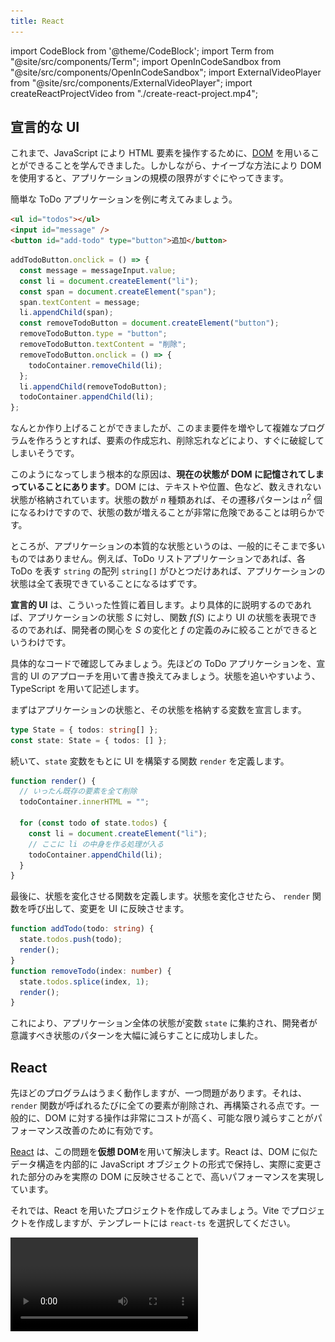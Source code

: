 ```yaml
---
title: React
---
```

import CodeBlock from '@theme/CodeBlock';
import Term from "@site/src/components/Term";
import OpenInCodeSandbox from "@site/src/components/OpenInCodeSandbox";
import ExternalVideoPlayer from "@site/src/components/ExternalVideoPlayer";
import createReactProjectVideo from "./create-react-project.mp4";

## 宣言的な UI

これまで、JavaScript により HTML 要素を操作するために、[DOM](../../1-trial-session/11-dom/index.md) を用いることができることを学んできました。しかしながら、ナイーブな方法により DOM を使用すると、アプリケーションの規模の限界がすぐにやってきます。

簡単な ToDo アプリケーションを例に考えてみましょう。

```html
<ul id="todos"></ul>
<input id="message" />
<button id="add-todo" type="button">追加</button>
```

```js
addTodoButton.onclick = () => {
  const message = messageInput.value;
  const li = document.createElement("li");
  const span = document.createElement("span");
  span.textContent = message;
  li.appendChild(span);
  const removeTodoButton = document.createElement("button");
  removeTodoButton.type = "button";
  removeTodoButton.textContent = "削除";
  removeTodoButton.onclick = () => {
    todoContainer.removeChild(li);
  };
  li.appendChild(removeTodoButton);
  todoContainer.appendChild(li);
};
```

<OpenInCodeSandbox path="/docs/4-advanced/05-react/_samples/todo-dom" />

なんとか作り上げることができましたが、このまま要件を増やして複雑なプログラムを作ろうとすれば、要素の作成忘れ、削除忘れなどにより、すぐに破綻してしまいそうです。

このようになってしまう根本的な原因は、**現在の状態が DOM に記憶されてしまっていることにあります**。DOM には、テキストや位置、色など、数えきれない状態が格納されています。状態の数が $n$ 種類あれば、その遷移パターンは $n^2$ 個になるわけですので、状態の数が増えることが非常に危険であることは明らかです。

ところが、アプリケーションの本質的な状態というのは、一般的にそこまで多いものではありません。例えば、ToDo リストアプリケーションであれば、各 ToDo を表す `string` の配列 `string[]` がひとつだけあれば、アプリケーションの状態は全て表現できていることになるはずです。

**宣言的 UI** は、こういった性質に着目します。より具体的に説明するのであれば、アプリケーションの状態 $S$ に対し、関数 $f(S)$ により UI の状態を表現できるのであれば、開発者の関心を $S$ の変化と $f$ の定義のみに絞ることができるというわけです。

具体的なコードで確認してみましょう。先ほどの ToDo アプリケーションを、宣言的 UI のアプローチを用いて書き換えてみましょう。状態を追いやすいよう、TypeScript を用いて記述します。

まずはアプリケーションの状態と、その状態を格納する変数を宣言します。

```typescript
type State = { todos: string[] };
const state: State = { todos: [] };
```

続いて、`state` 変数をもとに UI を構築する関数 `render` を定義します。

```typescript
function render() {
  // いったん既存の要素を全て削除
  todoContainer.innerHTML = "";

  for (const todo of state.todos) {
    const li = document.createElement("li");
    // ここに li の中身を作る処理が入る
    todoContainer.appendChild(li);
  }
}
```

最後に、状態を変化させる関数を定義します。状態を変化させたら、 `render` 関数を呼び出して、変更を UI に反映させます。

```typescript
function addTodo(todo: string) {
  state.todos.push(todo);
  render();
}
function removeTodo(index: number) {
  state.todos.splice(index, 1);
  render();
}
```

<OpenInCodeSandbox path="/docs/4-advanced/05-react/_samples/todo-declarative" />

これにより、アプリケーション全体の状態が変数 `state` に集約され、開発者が意識すべき状態のパターンを大幅に減らすことに成功しました。

## React

先ほどのプログラムはうまく動作しますが、一つ問題があります。それは、`render` 関数が呼ばれるたびに全ての要素が削除され、再構築される点です。一般的に、DOM に対する操作は非常にコストが高く、可能な限り減らすことがパフォーマンス改善のために有効です。

[React](https://ja.reactjs.org/) は、この問題を**仮想 DOM**を用いて解決します。React は、DOM に似たデータ構造を内部的に JavaScript オブジェクトの形式で保持し、実際に変更された部分のみを実際の DOM に反映させることで、高いパフォーマンスを実現しています。

それでは、React を用いたプロジェクトを作成してみましょう。Vite でプロジェクトを作成しますが、テンプレートには `react-ts` を選択してください。

<video src={createReactProjectVideo} controls />

:::tip React の使用に最低限必要なパッケージ
React を新規プロジェクトではなく、既存のウェブプロジェクトで用いる場合には、[`react` パッケージ](https://www.npmjs.com/package/react)と、[`react-dom` パッケージ](https://www.npmjs.com/package/react-dom)が必要です。

また、React 本体は TypeScript に対応していないので、TypeScript プロジェクトで React を用いるためには `@types` パッケージを加えてインストールする必要があります。

```json title="package.json (抜粋)"
{
  "dependencies": {
    "react": "^18.0.0",
    "react-dom": "^18.0.0"
  },
  "devDependencies": {
    "@types/react": "^18.0.0",
    "@types/react-dom": "^18.0.0"
  }
}
```

:::

## <Term type="jsx">JSX</Term>

React を使用するプロジェクトでは、通常 <Term type="jsx" strong>JSX</Term> と呼ばれる、JavaScript の拡張構文も用いられます。拡張子は `.jsx` で、TypeScript とともに用いるためには `.tsx` となります。Vite のテンプレートからプロジェクトを作成した場合には、`main.tsx` と `App.tsx` が作成されるはずです。

`main.tsx` は HTML から直接実行されるファイルで、`id` 属性に `root` を持つ要素の中を React により管理する旨を示していますままた、このファイルから `App.tsx` で定義された関数 `App` が読み込まれています。詳細は重要ではないのでここでは扱いません。

```tsx title="main.tsx"
ReactDOM.createRoot(document.getElementById("root")!).render(
  <React.StrictMode>
    <App />
  </React.StrictMode>
);
```

:::tip Non-null assertion operator
`document.getElementById("root")` の直後に続く `!` 記号は、TypeScript の non-null assertion operator です。`document.getElementById` 関数は、要素が見つからなかった場合に `null` を返すため、戻り値は `HTMLElement | null` 型と定義されています。`null` である可能ががないことをプログラマが保証することを TypeScript に伝える記号が `!` です。なお、``tsconfig.json` の設定によってはこのエラーは表示されません。

```typescript
document.getElementById("root").textContent; // Object is possibly 'null'.
document.getElementById("root")!.textContent; // OK
```

:::

それでは、`App.tsx` を書き換えながら、React の動作を確認していきましょう。まずは、`App.tsx` を次のように修正します。

```tsx title="App.tsx"
export default function App() {
  return <div>Hello React</div>;
}
```

<OpenInCodeSandbox path="/docs/4-advanced/05-react/_samples/react-hello-world" />

このプログラムを実行すると、`div` 要素が生成され、その中に `Hello React` が表示されます。3 行目の `<div>Hello React</div>` が見慣れない文法ですね。

JSX では、`<div>` のように、**HTML の開始タグに似た記号が現れると、対応する終了タグまで囲まれた部分を、「JSX 要素」を生成する式と解釈する**ようになります。この部分のことを以後便宜的に JSX 式と呼ぶことにします。

JSX 式は、JSX 要素 (`JSX.Element` 型の値) を生成します。この値はごく一般的なオブジェクトで、変数に代入するなど、他の値と同じように扱うことが可能です。

```tsx title="App.tsx"
const message: JSX.Element = <div>Hello React</div>;

export default function App() {
  return message;
}
```

React は、`App` 関数の戻り値として `JSX.Element` が返されると、それをもとに実際の DOM を構築します。この例では、`div` 要素を作成し、その中に `Hello React` というテキストを挿入します。つまり、この `JSX.Element` が、先ほどの**仮想 DOM**なるものの実体です。

JSX 式の中に括弧 `{}` が現れると、その内部は通常の JavaScript 式として評価されるようになります。これを利用して、HTML 構造の中に JavaScript による計算結果を埋め込むことができます。

```tsx
export default function App() {
  return <div>1 + 1 = {1 + 1}</div>;
}
```

JSX 式と JavaScript の間を行き来することもできます。

```tsx
const age = 22;

export default function App() {
  return (
    <p>
      {age >= 20 ? (
        <span>いらっしゃいませ！</span>
      ) : (
        <strong>お酒は 20 歳になってから！</strong>
      )}
    </p>
  );
}
```

:::tip 条件演算子 (三項演算子)
`?` と `:` の組で表される演算子は、**条件演算子 (三項演算子)**です。条件式の評価結果が真なら 2 つめの式を、偽なら 3 つめの式を評価します。

```javascript
const a = 5;
const b = 6;
const max = a > b ? a : b; // 6
```
:::

![JSX と JavaScript の入れ子構造](./jsx-and-javascript.png)
